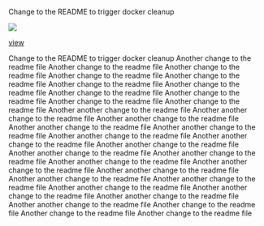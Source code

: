 Change to the README to trigger docker cleanup  

![](https://brainard-jenkins-test.psych.upenn.edu/buildStatus/icon?job=Docker%20Cleanup)


[view](https://brainard-jenkins-test.psych.upenn.edu/job/Docker%20Cleanup/)

Change to the README to trigger docker cleanup
Another change to the readme file
Another change to the readme file
Another change to the readme file
Another change to the readme file
Another change to the readme file
Another change to the readme file
Another change to the readme file
Another change to the readme file
Another change to the readme file
Another change to the readme file
Another change to the readme file
Another another change to the readme file
Another another change to the readme file
Another another change to the readme file
Another another change to the readme file
Another another change to the readme file
Another another change to the readme file
Another another change to the readme file
Another another change to the readme file
Another another change to the readme file
Another another change to the readme file
Another another change to the readme file
Another another change to the readme file
Another another change to the readme file
Another another change to the readme file
Another another change to the readme file
Another another change to the readme file
Another another change to the readme file
Another another change to the readme file
Another another change to the readme file
Another change to the readme file
Another change to the readme file
Another change to the readme file
